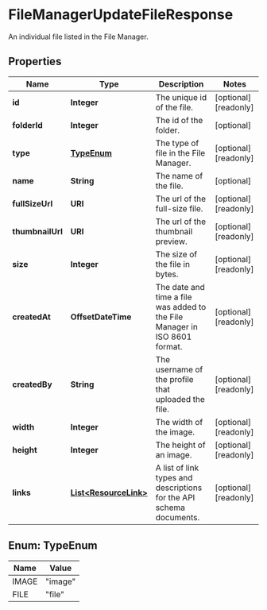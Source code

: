 

# FileManagerUpdateFileResponse

An individual file listed in the File Manager.

## Properties

| Name | Type | Description | Notes |
|------------ | ------------- | ------------- | -------------|
|**id** | **Integer** | The unique id of the file. |  [optional] [readonly] |
|**folderId** | **Integer** | The id of the folder. |  [optional] |
|**type** | [**TypeEnum**](#TypeEnum) | The type of file in the File Manager. |  [optional] [readonly] |
|**name** | **String** | The name of the file. |  [optional] |
|**fullSizeUrl** | **URI** | The url of the full-size file. |  [optional] [readonly] |
|**thumbnailUrl** | **URI** | The url of the thumbnail preview. |  [optional] [readonly] |
|**size** | **Integer** | The size of the file in bytes. |  [optional] [readonly] |
|**createdAt** | **OffsetDateTime** | The date and time a file was added to the File Manager in ISO 8601 format. |  [optional] [readonly] |
|**createdBy** | **String** | The username of the profile that uploaded the file. |  [optional] [readonly] |
|**width** | **Integer** | The width of the image. |  [optional] [readonly] |
|**height** | **Integer** | The height of an image. |  [optional] [readonly] |
|**links** | [**List&lt;ResourceLink&gt;**](ResourceLink.md) | A list of link types and descriptions for the API schema documents. |  [optional] [readonly] |



## Enum: TypeEnum

| Name | Value |
|---- | -----|
| IMAGE | &quot;image&quot; |
| FILE | &quot;file&quot; |



